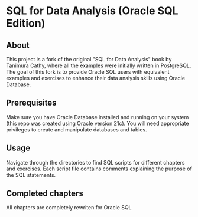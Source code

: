 # SQL for Data Analysis (Oracle SQL Edition)
## About
This project is a fork of the original "SQL for Data Analysis" book by Tanimura Cathy, where all the examples were initially written in PostgreSQL. The goal of this fork is to provide Oracle SQL users with equivalent examples and exercises to enhance their data analysis skills using Oracle Database.
## Prerequisites
Make sure you have Oracle Database installed and running on your system (this repo was created using Oracle version 21c). You will need appropriate privileges to create and manipulate databases and tables.
## Usage
Navigate through the directories to find SQL scripts for different chapters and exercises. Each script file contains comments explaining the purpose of the SQL statements.
## Completed chapters
All chapters are completely rewriten for Oracle SQL
